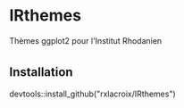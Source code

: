 # IRthemes

Thèmes ggplot2 pour l'Institut Rhodanien

## Installation

devtools::install_github("rxlacroix/IRthemes")
